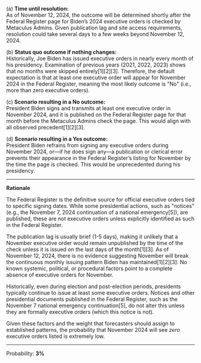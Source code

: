 (a) **Time until resolution:**  
As of November 12, 2024, the outcome will be determined shortly after the Federal Register page for Biden’s 2024 executive orders is checked by Metaculus Admins. Given publication lag and site access requirements, resolution could take several days to a few weeks beyond November 12, 2024.

(b) **Status quo outcome if nothing changes:**  
Historically, Joe Biden has issued executive orders in nearly every month of his presidency. Examination of previous years (2021, 2022, 2023) shows that no months were skipped entirely[1][2][3]. Therefore, the default expectation is that at least one executive order will appear for November 2024 in the Federal Register, meaning the most likely outcome is "No" (i.e., more than zero executive orders).

(c) **Scenario resulting in a No outcome:**  
President Biden signs and transmits at least one executive order in November 2024, and it is published on the Federal Register page for that month before the Metaculus Admins check the page. This would align with all observed precedent[1][2][3].

(d) **Scenario resulting in a Yes outcome:**  
President Biden refrains from signing any executive orders during November 2024, or—if he does sign any—a publication or clerical error prevents their appearance in the Federal Register’s listing for November by the time the page is checked. This would be unprecedented during his presidency.

---

**Rationale**

The Federal Register is the definitive source for official executive orders tied to specific signing dates. While some presidential actions, such as "notices" (e.g., the November 7, 2024 continuation of a national emergency[5]), are published, these are not executive orders unless explicitly identified as such in the Federal Register. 

The publication lag is usually brief (1-5 days), making it unlikely that a November executive order would remain unpublished by the time of the check unless it is issued on the last days of the month[1][3]. As of November 12, 2024, there is no evidence suggesting November will break the continuous monthly issuing pattern Biden has maintained[1][2][3]. No known systemic, political, or procedural factors point to a complete absence of executive orders for November. 

Historically, even during election and post-election periods, presidents typically continue to issue at least some executive orders. Notices and other presidential documents published in the Federal Register, such as the November 7 national emergency continuation[5], do not alter this unless they are formally executive orders (which this notice is not).

Given these factors and the weight that forecasters should assign to established patterns, the probability that November 2024 will see *zero* executive orders listed is extremely low.

---

Probability: **3%**